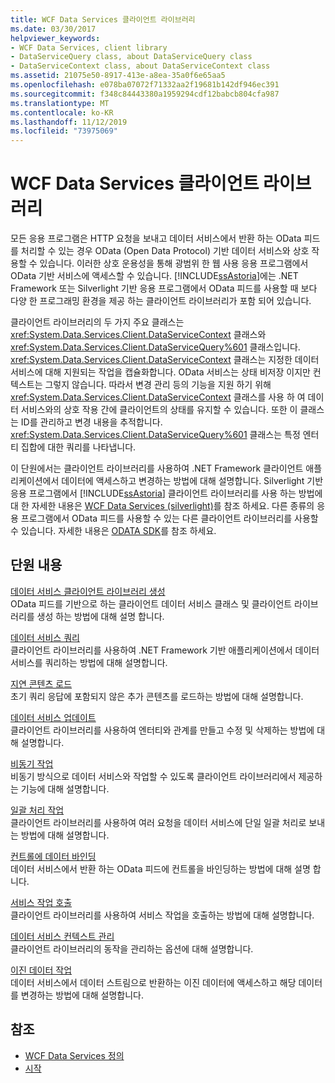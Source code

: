 ```yaml
---
title: WCF Data Services 클라이언트 라이브러리
ms.date: 03/30/2017
helpviewer_keywords:
- WCF Data Services, client library
- DataServiceQuery class, about DataServiceQuery class
- DataServiceContext class, about DataServiceContext class
ms.assetid: 21075e50-8917-413e-a8ea-35a0f6e65aa5
ms.openlocfilehash: e078ba07072f71332aa2f19681b142df946ec391
ms.sourcegitcommit: f348c84443380a1959294cdf12babcb804cfa987
ms.translationtype: MT
ms.contentlocale: ko-KR
ms.lasthandoff: 11/12/2019
ms.locfileid: "73975069"
---
```

# <a name="wcf-data-services-client-library"></a>WCF Data Services 클라이언트 라이브러리
모든 응용 프로그램은 HTTP 요청을 보내고 데이터 서비스에서 반환 하는 OData 피드를 처리할 수 있는 경우 OData (Open Data Protocol) 기반 데이터 서비스와 상호 작용할 수 있습니다. 이러한 상호 운용성을 통해 광범위 한 웹 사용 응용 프로그램에서 OData 기반 서비스에 액세스할 수 있습니다. [!INCLUDE[ssAstoria](../../../../includes/ssastoria-md.md)]에는 .NET Framework 또는 Silverlight 기반 응용 프로그램에서 OData 피드를 사용할 때 보다 다양 한 프로그래밍 환경을 제공 하는 클라이언트 라이브러리가 포함 되어 있습니다.  
  
 클라이언트 라이브러리의 두 가지 주요 클래스는 <xref:System.Data.Services.Client.DataServiceContext> 클래스와 <xref:System.Data.Services.Client.DataServiceQuery%601> 클래스입니다. <xref:System.Data.Services.Client.DataServiceContext> 클래스는 지정한 데이터 서비스에 대해 지원되는 작업을 캡슐화합니다. OData 서비스는 상태 비저장 이지만 컨텍스트는 그렇지 않습니다. 따라서 변경 관리 등의 기능을 지원 하기 위해 <xref:System.Data.Services.Client.DataServiceContext> 클래스를 사용 하 여 데이터 서비스와의 상호 작용 간에 클라이언트의 상태를 유지할 수 있습니다. 또한 이 클래스는 ID를 관리하고 변경 내용을 추적합니다. <xref:System.Data.Services.Client.DataServiceQuery%601> 클래스는 특정 엔터티 집합에 대한 쿼리를 나타냅니다.  
  
 이 단원에서는 클라이언트 라이브러리를 사용하여 .NET Framework 클라이언트 애플리케이션에서 데이터에 액세스하고 변경하는 방법에 대해 설명합니다. Silverlight 기반 응용 프로그램에서 [!INCLUDE[ssAstoria](../../../../includes/ssastoria-md.md)] 클라이언트 라이브러리를 사용 하는 방법에 대 한 자세한 내용은 [WCF Data Services (silverlight)](https://go.microsoft.com/fwlink/?LinkId=186016)를 참조 하세요. 다른 종류의 응용 프로그램에서 OData 피드를 사용할 수 있는 다른 클라이언트 라이브러리를 사용할 수 있습니다. 자세한 내용은 [ODATA SDK](https://go.microsoft.com/fwlink/?LinkID=185796)를 참조 하세요.  
  
## <a name="in-this-section"></a>단원 내용  
 [데이터 서비스 클라이언트 라이브러리 생성](generating-the-data-service-client-library-wcf-data-services.md)  
 OData 피드를 기반으로 하는 클라이언트 데이터 서비스 클래스 및 클라이언트 라이브러리를 생성 하는 방법에 대해 설명 합니다.  
  
 [데이터 서비스 쿼리](querying-the-data-service-wcf-data-services.md)  
 클라이언트 라이브러리를 사용하여 .NET Framework 기반 애플리케이션에서 데이터 서비스를 쿼리하는 방법에 대해 설명합니다.  
  
 [지연 콘텐츠 로드](loading-deferred-content-wcf-data-services.md)  
 초기 쿼리 응답에 포함되지 않은 추가 콘텐츠를 로드하는 방법에 대해 설명합니다.  
  
 [데이터 서비스 업데이트](updating-the-data-service-wcf-data-services.md)  
 클라이언트 라이브러리를 사용하여 엔터티와 관계를 만들고 수정 및 삭제하는 방법에 대해 설명합니다.  
  
 [비동기 작업](asynchronous-operations-wcf-data-services.md)  
 비동기 방식으로 데이터 서비스와 작업할 수 있도록 클라이언트 라이브러리에서 제공하는 기능에 대해 설명합니다.  
  
 [일괄 처리 작업](batching-operations-wcf-data-services.md)  
 클라이언트 라이브러리를 사용하여 여러 요청을 데이터 서비스에 단일 일괄 처리로 보내는 방법에 대해 설명합니다.  
  
 [컨트롤에 데이터 바인딩](binding-data-to-controls-wcf-data-services.md)  
 데이터 서비스에서 반환 하는 OData 피드에 컨트롤을 바인딩하는 방법에 대해 설명 합니다.  
  
 [서비스 작업 호출](calling-service-operations-wcf-data-services.md)  
 클라이언트 라이브러리를 사용하여 서비스 작업을 호출하는 방법에 대해 설명합니다.  
  
 [데이터 서비스 컨텍스트 관리](managing-the-data-service-context-wcf-data-services.md)  
 클라이언트 라이브러리의 동작을 관리하는 옵션에 대해 설명합니다.  
  
 [이진 데이터 작업](working-with-binary-data-wcf-data-services.md)  
 데이터 서비스에서 데이터 스트림으로 반환하는 이진 데이터에 액세스하고 해당 데이터를 변경하는 방법에 대해 설명합니다.  
  
## <a name="see-also"></a>참조

- [WCF Data Services 정의](defining-wcf-data-services.md)
- [시작](getting-started-with-wcf-data-services.md)
